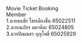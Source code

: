 Movie Ticket Booking  
Member  
1.นายธนชัย ไชยเมืองชื่น 65022511  
2.นายณภัทร มหาคีตะ 65024805  
3.นายปัณณธร บุญโพธิ์ 65025929  
